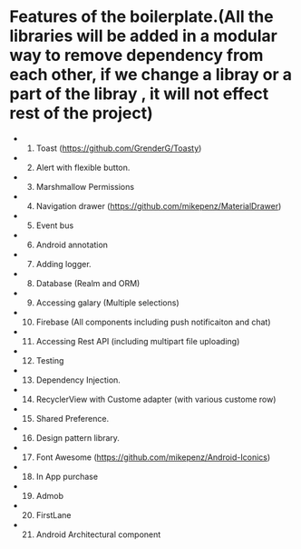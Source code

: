 # Features of the boilerplate.(All the libraries will be added in a modular way to remove dependency from each other, if we change a libray or a part of the libray , it will not effect rest of the project)

* 1. Toast (https://github.com/GrenderG/Toasty)
* 2. Alert with flexible button.
* 3. Marshmallow Permissions 
* 4. Navigation drawer (https://github.com/mikepenz/MaterialDrawer)
* 5. Event bus
* 6. Android annotation
* 7. Adding logger.
* 8. Database (Realm and ORM)
* 9. Accessing galary (Multiple selections)
* 10. Firebase (All components including push notificaiton and chat)
* 11. Accessing Rest API (including multipart file uploading)
* 12. Testing
* 13. Dependency Injection.
* 14. RecyclerView with Custome adapter (with various custome row)
* 15. Shared Preference.
* 16. Design pattern library.
* 17. Font Awesome (https://github.com/mikepenz/Android-Iconics)
* 18. In App purchase
* 19. Admob
* 20. FirstLane
* 21. Android Architectural component
